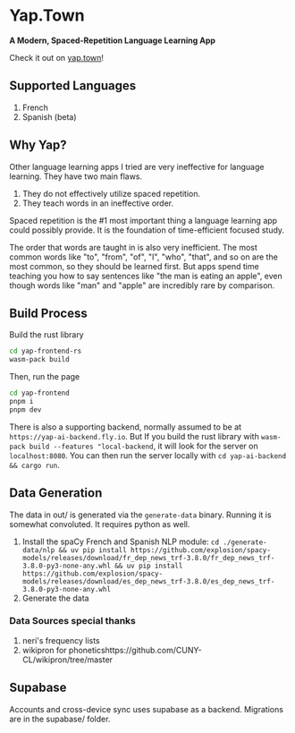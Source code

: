 # Yap.Town 

**A Modern, Spaced-Repetition Language Learning App**

Check it out on [yap.town](https://yap.town)!

## Supported Languages

1. French
2. Spanish (beta)

## Why Yap?

Other language learning apps I tried are very ineffective for language learning. They have two main flaws. 

1. They do not effectively utilize spaced repetition. 
2. They teach words in an ineffective order.

Spaced repetition is the #1 most important thing a language learning app could possibly provide. It is the foundation of time-efficient focused study. 

The order that words are taught in is also very inefficient. The most common words like "to", "from", "of", "I", "who", "that", and so on are the most common, so they should be learned first. But apps spend time teaching you how to say sentences like "the man is eating an apple", even though words like "man" and "apple" are incredibly rare by comparison.

## Build Process

Build the rust library

```bash
cd yap-frontend-rs
wasm-pack build
```

Then, run the page

```bash
cd yap-frontend
pnpm i 
pnpm dev
```

There is also a supporting backend, normally assumed to be at `https://yap-ai-backend.fly.io`. But If you build the rust library with `wasm-pack build --features "local-backend`, it will look for the server on `localhost:8080`. You can then run the server locally with `cd yap-ai-backend && cargo run`. 

## Data Generation

The data in out/ is generated via the `generate-data` binary. Running it is somewhat convoluted. It requires python as well. 

1. Install the spaCy French and Spanish NLP module: `cd ./generate-data/nlp && uv pip install https://github.com/explosion/spacy-models/releases/download/fr_dep_news_trf-3.8.0/fr_dep_news_trf-3.8.0-py3-none-any.whl && uv pip install https://github.com/explosion/spacy-models/releases/download/es_dep_news_trf-3.8.0/es_dep_news_trf-3.8.0-py3-none-any.whl`
2. Generate the data

### Data Sources special thanks

1. neri's frequency lists
2. wikipron for phoneticshttps://github.com/CUNY-CL/wikipron/tree/master 

## Supabase

Accounts and cross-device sync uses supabase as a backend. Migrations are in the supabase/ folder.
